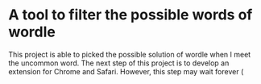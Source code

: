 # A tool to filter the possible words of wordle

This project is able to picked the possible solution of wordle when I meet the uncommon word. The next step of this project is to develop an extension for Chrome and Safari. However, this step may wait forever (